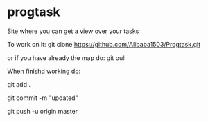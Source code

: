 # progtask
 
Site where you can get a view over your tasks

To work on it: git clone https://github.com/Alibaba1503/Progtask.git  

or if you have already the map do: git pull

When finishd working do:

git add .

git commit -m "updated"

git push -u origin master